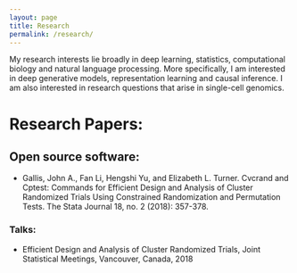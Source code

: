 ```yaml
---
layout: page
title: Research
permalink: /research/
---
```


My research interests lie broadly in deep learning, statistics, computational biology and natural language processing.  More specifically, I am interested in deep generative models, representation learning and causal inference. I am also interested in research questions that arise in single-cell genomics. 

# Research Papers:

## Open source software:

- Gallis, John A., Fan Li, Hengshi Yu, and Elizabeth L. Turner. Cvcrand and Cptest: Commands for Efficient Design and Analysis of Cluster Randomized Trials Using Constrained Randomization and Permutation Tests. The Stata Journal 18, no. 2 (2018): 357-378.

### Talks:


- Efficient Design and Analysis of Cluster Randomized Trials</a>, Joint Statistical Meetings, Vancouver, Canada, 2018